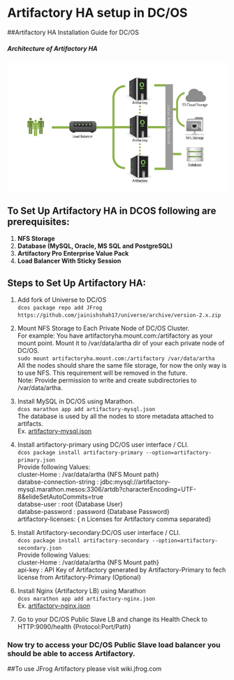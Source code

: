 # Artifactory HA setup in DC/OS

##Artifactory HA Installation Guide for DC/OS

##### Architecture of Artifactory HA

![HA Artifactory Architecture](https://raw.githubusercontent.com/jainishshah17/Images/master/artifactory%20diagram_landscape_green.jpg)

## To Set Up Artifactory HA in DCOS following are prerequisites:
1. **NFS Storage**
2. **Database (MySQL, Oracle,  MS SQL and PostgreSQL)**
3. **Artifactory Pro Enterprise Value Pack**
4. **Load Balancer With Sticky Session**

## Steps to Set Up Artifactory HA:

1. Add fork of Universe to DC/OS<br />
   ```dcos package repo add JFrog https://github.com/jainishshah17/universe/archive/version-2.x.zip```

2. Mount NFS Storage to Each Private Node of DC/OS Cluster.<br />
    For example: You have artifactoryha.mount.com:/artifactory as your mount point.
    Mount it to /var/data/artha dir of your each private node of DC/OS.<br />
    ```sudo mount artifactoryha.mount.com:/artifactory /var/data/artha```<br />
    All the nodes should share the same file storage, for now the only way is to use NFS. This requirement will be removed in the future.<br />
    Note: Provide permission to write and create subdirectories to /var/data/artha.

3. Install MySQL in DC/OS using Marathon.<br />
    ```dcos marathon app add artifactory-mysql.json```<br />
    The database is used by all the nodes to store metadata attached to artifacts.<br />
	Ex. [artifactory-mysql.json](https://github.com/JFrogDev/artifactory-mesos/blob/master/artifactory-mysql.json)
	
4. Install artifactory-primary using DC/OS user interface / CLI.<br />
    ```dcos package install artifactory-primary --option=artifactory-primary.json```<br />
    Provide following Values:<br />
    cluster-Home : /var/data/artha {NFS Mount path}<br />
    databse-connection-string : jdbc:mysql://artifactory-mysql.marathon.mesos:3306/artdb?characterEncoding=UTF-8&elideSetAutoCommits=true <br />
    databse-user : root {Database User}<br />
    databse-password : password {Database Password}<br />
    artifactory-licenses: { n Licenses for Artifactory comma separated} <br />

5. Install Artifactory-secondary:DC/OS user interface / CLI.<br />
    ```dcos package install artifactory-secondary --option=artifactory-secondary.json```<br />
   Provide following Values:<br />
   cluster-Home : /var/data/artha {NFS Mount path}<br />
   api-key : API Key of Artifactory generated  by Artifactory-Primary to fech license from Artifactory-Primary (Optional)

6. Install Nginx (Artifactory LB) using Marathon<br />
    ```dcos marathon app add artifactory-nginx.json```<br />
    Ex. [artifactory-nginx.json](https://github.com/JFrogDev/artifactory-mesos/blob/master/artifactory-nginx.json)


7. Go to your DC/OS Public Slave LB and change its Health Check to HTTP:9090/health {Protocol:Port/Path} 



### Now try to access your DC/OS Public Slave load balancer you should be able to access Artifactory.

##To use JFrog Artifactory please visit wiki.jfrog.com




